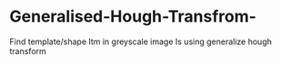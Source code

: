 # Generalised-Hough-Transfrom-
Find template/shape Itm in greyscale image Is using generalize hough transform
